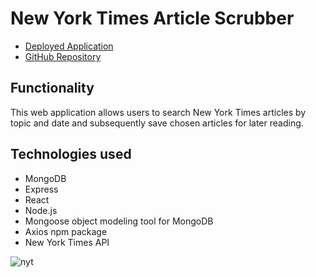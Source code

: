 # New York Times Article Scrubber

* [Deployed Application](https://nyt-article-saver.herokuapp.com/)
* [GitHub Repository](https://github.com/colinmcdaniel/nytreact)

## Functionality

This web application allows users to search New York Times articles by topic and date and subsequently save chosen articles for later reading.

## Technologies used

* MongoDB
* Express
* React
* Node.js
* Mongoose object modeling tool for MongoDB
* Axios npm package
* New York Times API

![nyt](https://cloud.githubusercontent.com/assets/18273101/21715171/d8ae5cf8-d3b7-11e6-840e-3204e9b29412.gif)
